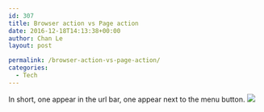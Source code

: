 ```yaml
---
id: 307
title: Browser action vs Page action
date: 2016-12-18T14:13:38+00:00
author: Chan Le
layout: post

permalink: /browser-action-vs-page-action/
categories:
  - Tech
---
```

In short, one appear in the url bar, one appear next to the menu button. ![](https://i.stack.imgur.com/k0Ayh.png)
